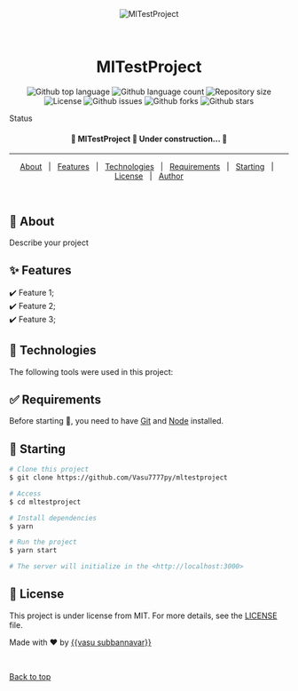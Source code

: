 <div align="center" id="top"> 
  <img src="./.github/app.gif" alt="MlTestProject" />

  &#xa0;

  <!-- <a href="https://mltestproject.netlify.app">Demo</a> -->
</div>

<h1 align="center">MlTestProject</h1>

<p align="center">
  <img alt="Github top language" src="https://img.shields.io/github/languages/top/Vasu7777py/mltestproject?color=56BEB8">

  <img alt="Github language count" src="https://img.shields.io/github/languages/count/Vasu7777py/mltestproject?color=56BEB8">

  <img alt="Repository size" src="https://img.shields.io/github/repo-size/Vasu7777py/mltestproject?color=56BEB8">

  <img alt="License" src="https://img.shields.io/github/license/Vasu7777py/mltestproject?color=56BEB8">

  <img alt="Github issues" src="https://img.shields.io/github/issues/Vasu7777py/mltestproject?color=56BEB8" />

  <img alt="Github forks" src="https://img.shields.io/github/forks/Vasu7777py/mltestproject?color=56BEB8" />

  <img alt="Github stars" src="https://img.shields.io/github/stars/Vasu7777py/mltestproject?color=56BEB8" />
</p>

Status

<h4 align="center"> 
	🚧  MlTestProject 🚀 Under construction...  🚧
</h4> 

<hr>

<p align="center">
  <a href="#dart-about">About</a> &#xa0; | &#xa0; 
  <a href="#sparkles-features">Features</a> &#xa0; | &#xa0;
  <a href="#rocket-technologies">Technologies</a> &#xa0; | &#xa0;
  <a href="#white_check_mark-requirements">Requirements</a> &#xa0; | &#xa0;
  <a href="#checkered_flag-starting">Starting</a> &#xa0; | &#xa0;
  <a href="#memo-license">License</a> &#xa0; | &#xa0;
  <a href="https://github.com/Vasu7777py" target="_blank">Author</a>
</p>

<br>

## :dart: About ##

Describe your project

## :sparkles: Features ##

:heavy_check_mark: Feature 1;\
:heavy_check_mark: Feature 2;\
:heavy_check_mark: Feature 3;

## :rocket: Technologies ##

The following tools were used in this project:

## :white_check_mark: Requirements ##

Before starting :checkered_flag:, you need to have [Git](https://git-scm.com) and [Node](https://nodejs.org/en/) installed.

## :checkered_flag: Starting ##

```bash
# Clone this project
$ git clone https://github.com/Vasu7777py/mltestproject

# Access
$ cd mltestproject

# Install dependencies
$ yarn

# Run the project
$ yarn start

# The server will initialize in the <http://localhost:3000>
```

## :memo: License ##

This project is under license from MIT. For more details, see the [LICENSE](LICENSE.md) file.


Made with :heart: by <a href="https://github.com/Vasu7777py" target="_blank">{{vasu subbannavar}}</a>

&#xa0;

<a href="#top">Back to top</a>
